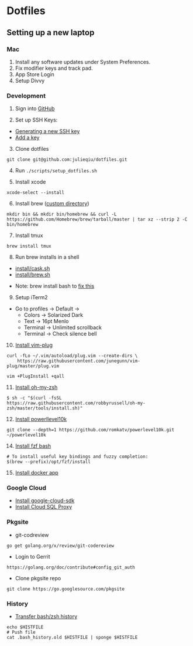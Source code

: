 # Dotfiles

## Setting up a new laptop

### Mac

1. Install any software updates under System Preferences.
2. Fix modifier keys and track pad.
3. App Store Login
3. Setup Divvy


### Development

1. Sign into [GitHub](https://github.com/login)

2. Set up SSH Keys:

- [Generating a new SSH key](https://docs.github.com/en/github/authenticating-to-github/connecting-to-github-with-ssh/generating-a-new-ssh-key-and-adding-it-to-the-ssh-agent)
- [Add a key](https://github.com/settings/keys)

3. Clone dotfiles

```
git clone git@github.com:julieqiu/dotfiles.git
```

4. Run `./scripts/setup_dotfiles.sh`

5. Install xcode

```
xcode-select --install
```

6. Install brew ([custom directory](https://github.com/Homebrew/brew/blob/664d0c67d5947605c914c4c56ebcfaa80cb6eca0/docs/Installation.md#untar-anywhere))

```
mkdir bin && mkdir bin/homebrew && curl -L https://github.com/Homebrew/brew/tarball/master | tar xz --strip 2 -C bin/homebrew
```

7. Install tmux

```
brew install tmux
```

8. Run brew installs in a shell

- [install/cask.sh](install/cask.sh)
- [install/brew.sh](install/brew.sh)

* Note: brew install bash to [fix this](https://apple.stackexchange.com/questions/291287/globstar-invalid-shell-option-name-on-macos-even-with-bash-4-x)

9. Setup iTerm2

  - Go to profiles -> Default ->
    - Colors -> Solarized Dark
    - Text -> 16pt Menlo
    - Terminal -> Unlimited scrollback
    - Terminal -> Check silence bell

10. [Install vim-plug](https://github.com/junegunn/vim-plug#installation)

```
curl -fLo ~/.vim/autoload/plug.vim --create-dirs \
    https://raw.githubusercontent.com/junegunn/vim-plug/master/plug.vim

vim +PlugInstall +qall
```

11. [Install oh-my-zsh](https://ohmyz.sh/#install)

```
$ sh -c "$(curl -fsSL https://raw.githubusercontent.com/robbyrussell/oh-my-zsh/master/tools/install.sh)"
```

12. [Install powerllevel10k](https://github.com/romkatv/powerlevel10k#manual)

```
git clone --depth=1 https://github.com/romkatv/powerlevel10k.git ~/powerlevel10k
```

14. [Install fzf bash](https://github.com/junegunn/fzf)

```
# To install useful key bindings and fuzzy completion:
$(brew --prefix)/opt/fzf/install
```

15. [Install docker app](https://docs.docker.com/docker-for-mac/install/)

### Google Cloud

- [Install google-cloud-sdk](https://cloud.google.com/sdk/docs/install)
- [Install Cloud SQL Proxy](https://cloud.google.com/sql/docs/mysql/connect-admin-proxy#macos-64-bit)

### Pkgsite

- git-codreview

```
go get golang.org/x/review/git-codereview
```

- Login to Gerrit

```
https://golang.org/doc/contribute#config_git_auth
```

- Clone pkgsite repo

```
git clone https://go.googlesource.com/pkgsite
```

### History

- [Transfer bash/zsh history](https://askubuntu.com/questions/652305/how-can-i-transfer-my-bash-history-to-a-new-system)

```
echo $HISTFILE
# Push file
cat .bash_history.old $HISTFILE | sponge $HISTFILE
```
